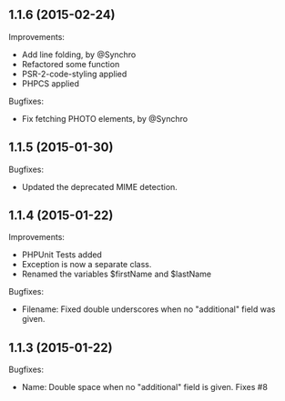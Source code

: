 1.1.6 (2015-02-24)
--
Improvements:
* Add line folding, by @Synchro
* Refactored some function
* PSR-2-code-styling applied
* PHPCS applied

Bugfixes:
* Fix fetching PHOTO elements, by @Synchro

1.1.5 (2015-01-30)
--
Bugfixes:
* Updated the deprecated MIME detection.

1.1.4 (2015-01-22)
--
Improvements:
* PHPUnit Tests added
* Exception is now a separate class.
* Renamed the variables $firstName and $lastName

Bugfixes:
* Filename: Fixed double underscores when no "additional" field was given.

1.1.3 (2015-01-22)
--
Bugfixes:
* Name: Double space when no "additional" field is given. Fixes #8
